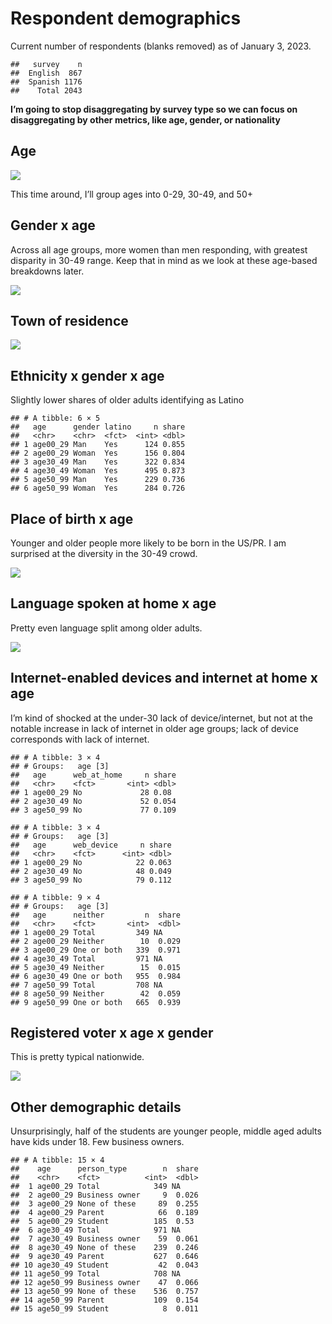 Respondent demographics
================

Current number of respondents (blanks removed) as of January 3, 2023.

    ##   survey    n
    ##  English  867
    ##  Spanish 1176
    ##    Total 2043

**I’m going to stop disaggregating by survey type so we can focus on
disaggregating by other metrics, like age, gender, or nationality**

## Age

![](demographics_files/figure-gfm/age-1.png)<!-- -->

This time around, I’ll group ages into 0-29, 30-49, and 50+

## Gender x age

Across all age groups, more women than men responding, with greatest
disparity in 30-49 range. Keep that in mind as we look at these
age-based breakdowns later.

![](demographics_files/figure-gfm/gender-1.png)<!-- -->

## Town of residence

![](demographics_files/figure-gfm/unnamed-chunk-2-1.png)<!-- -->

## Ethnicity x gender x age

Slightly lower shares of older adults identifying as Latino

    ## # A tibble: 6 × 5
    ##   age      gender latino     n share
    ##   <chr>    <chr>  <fct>  <int> <dbl>
    ## 1 age00_29 Man    Yes      124 0.855
    ## 2 age00_29 Woman  Yes      156 0.804
    ## 3 age30_49 Man    Yes      322 0.834
    ## 4 age30_49 Woman  Yes      495 0.873
    ## 5 age50_99 Man    Yes      229 0.736
    ## 6 age50_99 Woman  Yes      284 0.726

## Place of birth x age

Younger and older people more likely to be born in the US/PR. I am
surprised at the diversity in the 30-49 crowd.

![](demographics_files/figure-gfm/pob-1.png)<!-- -->

## Language spoken at home x age

Pretty even language split among older adults.

![](demographics_files/figure-gfm/lang_at_home-1.png)<!-- -->

## Internet-enabled devices and internet at home x age

I’m kind of shocked at the under-30 lack of device/internet, but not at
the notable increase in lack of internet in older age groups; lack of
device corresponds with lack of internet.

    ## # A tibble: 3 × 4
    ## # Groups:   age [3]
    ##   age      web_at_home     n share
    ##   <chr>    <fct>       <int> <dbl>
    ## 1 age00_29 No             28 0.08 
    ## 2 age30_49 No             52 0.054
    ## 3 age50_99 No             77 0.109

    ## # A tibble: 3 × 4
    ## # Groups:   age [3]
    ##   age      web_device     n share
    ##   <chr>    <fct>      <int> <dbl>
    ## 1 age00_29 No            22 0.063
    ## 2 age30_49 No            48 0.049
    ## 3 age50_99 No            79 0.112

    ## # A tibble: 9 × 4
    ## # Groups:   age [3]
    ##   age      neither         n  share
    ##   <chr>    <fct>       <int>  <dbl>
    ## 1 age00_29 Total         349 NA    
    ## 2 age00_29 Neither        10  0.029
    ## 3 age00_29 One or both   339  0.971
    ## 4 age30_49 Total         971 NA    
    ## 5 age30_49 Neither        15  0.015
    ## 6 age30_49 One or both   955  0.984
    ## 7 age50_99 Total         708 NA    
    ## 8 age50_99 Neither        42  0.059
    ## 9 age50_99 One or both   665  0.939

## Registered voter x age x gender

This is pretty typical nationwide.

![](demographics_files/figure-gfm/voter-1.png)<!-- -->

## Other demographic details

Unsurprisingly, half of the students are younger people, middle aged
adults have kids under 18. Few business owners.

    ## # A tibble: 15 × 4
    ##    age      person_type        n  share
    ##    <chr>    <fct>          <int>  <dbl>
    ##  1 age00_29 Total            349 NA    
    ##  2 age00_29 Business owner     9  0.026
    ##  3 age00_29 None of these     89  0.255
    ##  4 age00_29 Parent            66  0.189
    ##  5 age00_29 Student          185  0.53 
    ##  6 age30_49 Total            971 NA    
    ##  7 age30_49 Business owner    59  0.061
    ##  8 age30_49 None of these    239  0.246
    ##  9 age30_49 Parent           627  0.646
    ## 10 age30_49 Student           42  0.043
    ## 11 age50_99 Total            708 NA    
    ## 12 age50_99 Business owner    47  0.066
    ## 13 age50_99 None of these    536  0.757
    ## 14 age50_99 Parent           109  0.154
    ## 15 age50_99 Student            8  0.011
